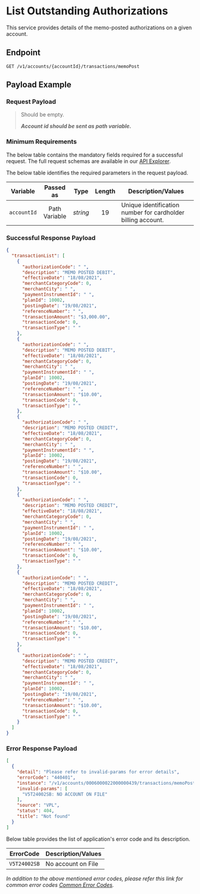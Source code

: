 # List Outstanding Authorizations

This service provides details of the memo-posted authorizations on a given account.

## Endpoint

`GET /v1/accounts/{accountId}/transactions/memoPost`

## Payload Example

### Request Payload

>Should be empty. 
>
>***Account id should be sent as path variable.***


### Minimum Requirements

The below table contains the mandatory fields required for a successful request. The full request schemas are available in our [API Explorer](../api/?type=get&path=/v1/accounts/{accountId}/transactions/memoPost).

The below table identifies the required parameters in the request payload.

| Variable | Passed as | Type | Length | Description/Values |
| -------- | :-------: | :--: | :------------: | ------------------ |
| `accountId` | Path Variable | *string* | 19 | Unique identification number for cardholder billing account. | 

### Successful Response Payload

```json
{
  "transactionList": [
    {
      "authorizationCode": " ",
      "description": "MEMO POSTED DEBIT",
      "effectiveDate": "18/08/2021",
	  "merchantCategoryCode": 0,
      "merchantCity": " ",
      "paymentInstrumentId": " ",
      "planId": 10002,
      "postingDate": "19/08/2021",
      "referenceNumber": " ",
      "transactionAmount": "$3,000.00",
      "transactionCode": 0,
      "transactionType": " "
    },
    {
      "authorizationCode": " ",
      "description": "MEMO POSTED DEBIT",
      "effectiveDate": "18/08/2021",
	  "merchantCategoryCode": 0,
      "merchantCity": " ",
      "paymentInstrumentId": " ",
      "planId": 10002,
      "postingDate": "19/08/2021",
      "referenceNumber": " ",
      "transactionAmount": "$10.00",
      "transactionCode": 0,
      "transactionType": " "
    },
    {
      "authorizationCode": " ",
      "description": "MEMO POSTED CREDIT",
      "effectiveDate": "18/08/2021",
	  "merchantCategoryCode": 0,
      "merchantCity": " ",
      "paymentInstrumentId": " ",
      "planId": 10002,
      "postingDate": "19/08/2021",
      "referenceNumber": " ",
      "transactionAmount": "$10.00",
      "transactionCode": 0,
      "transactionType": " "
    },
    {
      "authorizationCode": " ",
      "description": "MEMO POSTED CREDIT",
      "effectiveDate": "18/08/2021",
	  "merchantCategoryCode": 0,
      "merchantCity": " ",
      "paymentInstrumentId": " ",
      "planId": 10002,
      "postingDate": "19/08/2021",
      "referenceNumber": " ",
      "transactionAmount": "$10.00",
      "transactionCode": 0,
      "transactionType": " "
    },
    {
      "authorizationCode": " ",
      "description": "MEMO POSTED CREDIT",
      "effectiveDate": "18/08/2021",
	  "merchantCategoryCode": 0,
      "merchantCity": " ",
      "paymentInstrumentId": " ",
      "planId": 10002,
      "postingDate": "19/08/2021",
      "referenceNumber": " ",
      "transactionAmount": "$10.00",
      "transactionCode": 0,
      "transactionType": " "
    },
    {
      "authorizationCode": " ",
      "description": "MEMO POSTED CREDIT",
      "effectiveDate": "18/08/2021",
      "merchantCategoryCode": 0,
      "merchantCity": " ",
      "paymentInstrumentId": " ",
      "planId": 10002,
      "postingDate": "19/08/2021",
      "referenceNumber": " ",
      "transactionAmount": "$10.00",
      "transactionCode": 0,
      "transactionType": " "
    }
  ]
}
```
### Error Response Payload

```json
[
  {
    "detail": "Please refer to invalid-params for error details",
    "errorCode": "440401",
    "instance": "/v1/accounts/0006000022000000439/transactions/memoPost",
    "invalid-params": [
      "V5T24002SB: NO ACCOUNT ON FILE"
    ],
    "source": "VPL",
    "status": 404,
    "title": "Not found"
  }
]
```

Below table provides the list of application's error code and its description.

| ErrorCode |  Description/Values |
| --------  | ------------------ |
| `V5T24002SB` | No account on File |

*In addition to the above mentioned error codes, please refer this link for common error codes [Common Error Codes](?path=docs/Common_Error_Code.md).*
